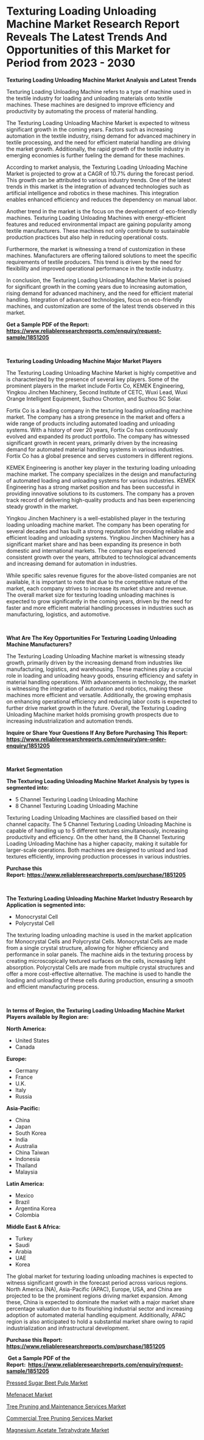 <p><h1>Texturing Loading Unloading Machine Market Research Report Reveals The Latest Trends And Opportunities of this Market for Period from 2023 - 2030</h1></p><p><strong>Texturing Loading Unloading Machine Market Analysis and Latest Trends</strong></p>
<p><p>Texturing Loading Unloading Machine refers to a type of machine used in the textile industry for loading and unloading materials onto textile machines. These machines are designed to improve efficiency and productivity by automating the process of material handling.</p><p>The Texturing Loading Unloading Machine Market is expected to witness significant growth in the coming years. Factors such as increasing automation in the textile industry, rising demand for advanced machinery in textile processing, and the need for efficient material handling are driving the market growth. Additionally, the rapid growth of the textile industry in emerging economies is further fueling the demand for these machines.</p><p>According to market analysis, the Texturing Loading Unloading Machine Market is projected to grow at a CAGR of 10.7% during the forecast period. This growth can be attributed to various industry trends. One of the latest trends in this market is the integration of advanced technologies such as artificial intelligence and robotics in these machines. This integration enables enhanced efficiency and reduces the dependency on manual labor.</p><p>Another trend in the market is the focus on the development of eco-friendly machines. Texturing Loading Unloading Machines with energy-efficient features and reduced environmental impact are gaining popularity among textile manufacturers. These machines not only contribute to sustainable production practices but also help in reducing operational costs.</p><p>Furthermore, the market is witnessing a trend of customization in these machines. Manufacturers are offering tailored solutions to meet the specific requirements of textile producers. This trend is driven by the need for flexibility and improved operational performance in the textile industry.</p><p>In conclusion, the Texturing Loading Unloading Machine Market is poised for significant growth in the coming years due to increasing automation, rising demand for advanced machinery, and the need for efficient material handling. Integration of advanced technologies, focus on eco-friendly machines, and customization are some of the latest trends observed in this market.</p></p>
<p><strong>Get a Sample PDF of the Report:&nbsp; <a href="https://www.reliableresearchreports.com/enquiry/request-sample/1851205">https://www.reliableresearchreports.com/enquiry/request-sample/1851205</a></strong></p>
<p>&nbsp;</p>
<p><strong>Texturing Loading Unloading Machine Major Market Players</strong></p>
<p><p>The Texturing Loading Unloading Machine Market is highly competitive and is characterized by the presence of several key players. Some of the prominent players in the market include Fortix Co, KEMEK Engineering, Yingkou Jinchen Machinery, Second Institute of CETC, Wuxi Lead, Wuxi Orange Intelligent Equipment, Suzhou Chonton, and Suzhou SC Solar.</p><p>Fortix Co is a leading company in the texturing loading unloading machine market. The company has a strong presence in the market and offers a wide range of products including automated loading and unloading systems. With a history of over 20 years, Fortix Co has continuously evolved and expanded its product portfolio. The company has witnessed significant growth in recent years, primarily driven by the increasing demand for automated material handling systems in various industries. Fortix Co has a global presence and serves customers in different regions.</p><p>KEMEK Engineering is another key player in the texturing loading unloading machine market. The company specializes in the design and manufacturing of automated loading and unloading systems for various industries. KEMEK Engineering has a strong market position and has been successful in providing innovative solutions to its customers. The company has a proven track record of delivering high-quality products and has been experiencing steady growth in the market.</p><p>Yingkou Jinchen Machinery is a well-established player in the texturing loading unloading machine market. The company has been operating for several decades and has built a strong reputation for providing reliable and efficient loading and unloading systems. Yingkou Jinchen Machinery has a significant market share and has been expanding its presence in both domestic and international markets. The company has experienced consistent growth over the years, attributed to technological advancements and increasing demand for automation in industries.</p><p>While specific sales revenue figures for the above-listed companies are not available, it is important to note that due to the competitive nature of the market, each company strives to increase its market share and revenue. The overall market size for texturing loading unloading machines is expected to grow significantly in the coming years, driven by the need for faster and more efficient material handling processes in industries such as manufacturing, logistics, and automotive.</p></p>
<p>&nbsp;</p>
<p><strong>What Are The Key Opportunities For Texturing Loading Unloading Machine Manufacturers?</strong></p>
<p><p>The Texturing Loading Unloading Machine market is witnessing steady growth, primarily driven by the increasing demand from industries like manufacturing, logistics, and warehousing. These machines play a crucial role in loading and unloading heavy goods, ensuring efficiency and safety in material handling operations. With advancements in technology, the market is witnessing the integration of automation and robotics, making these machines more efficient and versatile. Additionally, the growing emphasis on enhancing operational efficiency and reducing labor costs is expected to further drive market growth in the future. Overall, the Texturing Loading Unloading Machine market holds promising growth prospects due to increasing industrialization and automation trends.</p></p>
<p><strong>Inquire or Share Your Questions If Any Before Purchasing This Report: <a href="https://www.reliableresearchreports.com/enquiry/pre-order-enquiry/1851205">https://www.reliableresearchreports.com/enquiry/pre-order-enquiry/1851205</a></strong></p>
<p>&nbsp;</p>
<p><strong>Market Segmentation</strong></p>
<p><strong>The Texturing Loading Unloading Machine Market Analysis by types is segmented into:</strong></p>
<p><ul><li>5 Channel Texturing Loading Unloading Machine</li><li>8 Channel Texturing Loading Unloading Machine</li></ul></p>
<p><p>Texturing Loading Unloading Machines are classified based on their channel capacity. The 5 Channel Texturing Loading Unloading Machine is capable of handling up to 5 different textures simultaneously, increasing productivity and efficiency. On the other hand, the 8 Channel Texturing Loading Unloading Machine has a higher capacity, making it suitable for larger-scale operations. Both machines are designed to unload and load textures efficiently, improving production processes in various industries.</p></p>
<p><strong>Purchase this Report:&nbsp;<a href="https://www.reliableresearchreports.com/purchase/1851205">https://www.reliableresearchreports.com/purchase/1851205</a></strong></p>
<p>&nbsp;</p>
<p><strong>The Texturing Loading Unloading Machine Market Industry Research by Application is segmented into:</strong></p>
<p><ul><li>Monocrystal Cell</li><li>Polycrystal Cell</li></ul></p>
<p><p>The texturing loading unloading machine is used in the market application for Monocrystal Cells and Polycrystal Cells. Monocrystal Cells are made from a single crystal structure, allowing for higher efficiency and performance in solar panels. The machine aids in the texturing process by creating microscopically textured surfaces on the cells, increasing light absorption. Polycrystal Cells are made from multiple crystal structures and offer a more cost-effective alternative. The machine is used to handle the loading and unloading of these cells during production, ensuring a smooth and efficient manufacturing process.</p></p>
<p>&nbsp;</p>
<p><strong>In terms of Region, the Texturing Loading Unloading Machine Market Players available by Region are:</strong></p>
<p>
    <p> <strong> North America: </strong>
        <ul>
            <li>United States</li>
            <li>Canada</li>
        </ul>
        </p> 
    <p> <strong> Europe: </strong>
        <ul>
            <li>Germany</li>
            <li>France</li>
            <li>U.K.</li>
            <li>Italy</li>
            <li>Russia</li>
        </ul>
        </p> 
    <p> <strong> Asia-Pacific: </strong>
        <ul>
            <li>China</li>
            <li>Japan</li>
            <li>South Korea</li>
            <li>India</li>
            <li>Australia</li>
            <li>China Taiwan</li>
            <li>Indonesia</li>
            <li>Thailand</li>
            <li>Malaysia</li>
        </ul>
        </p> 
    <p> <strong> Latin America: </strong>
        <ul>
            <li>Mexico</li>
            <li>Brazil</li>
            <li>Argentina Korea</li>
            <li>Colombia</li>
        </ul>
        </p> 
    <p> <strong> Middle East & Africa: </strong>
        <ul>
            <li>Turkey</li>
            <li>Saudi</li>
            <li>Arabia</li>
            <li>UAE</li>
            <li>Korea</li>
        </ul>
    </p>
    </p>
<p><p>The global market for texturing loading unloading machines is expected to witness significant growth in the forecast period across various regions. North America (NA), Asia-Pacific (APAC), Europe, USA, and China are projected to be the prominent regions driving market expansion. Among these, China is expected to dominate the market with a major market share percentage valuation due to its flourishing industrial sector and increasing adoption of automated material handling equipment. Additionally, APAC region is also anticipated to hold a substantial market share owing to rapid industrialization and infrastructural development.</p></p>
<p><strong>Purchase this Report: <a href="https://www.reliableresearchreports.com/purchase/1851205">https://www.reliableresearchreports.com/purchase/1851205</a></strong></p>
<p>&nbsp;<strong>Get a Sample PDF of the Report:&nbsp;&nbsp;<a href="https://www.reliableresearchreports.com/enquiry/request-sample/1851205">https://www.reliableresearchreports.com/enquiry/request-sample/1851205</a></strong></p>
<p><strong></strong></p>
<p><p><a href="https://www.linkedin.com/pulse/pressed-sugar-beet-pulp-market-size-growth-forecast-yftof/">Pressed Sugar Beet Pulp Market</a></p><p><a href="https://www.linkedin.com/pulse/mefenacet-market-size-share-amp-trends-analysis-report-application-v8ylf/">Mefenacet Market</a></p><p><a href="https://github.com/sheetalreportprime/Market-Research-Report-List-1/blob/main/tree-pruning-and-maintenance-services-market.md">Tree Pruning and Maintenance Services Market</a></p><p><a href="https://github.com/shivangireportprime/Market-Research-Report-List-1/blob/main/commercial-tree-pruning-services-market.md">Commercial Tree Pruning Services Market</a></p><p><a href="https://medium.com/@stephenarmstrong52/magnesium-acetate-tetrahydrate-market-report-reveals-the-latest-trends-and-growth-opportunities-of-67abeb807b6c">Magnesium Acetate Tetrahydrate Market</a></p></p>
